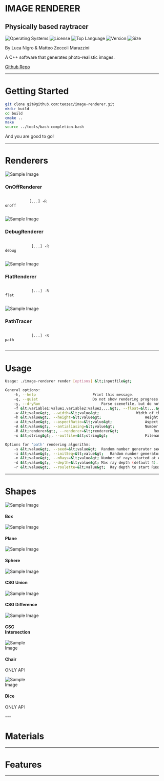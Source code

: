 <!-- .slide: data-state="layout-title"  -->

# IMAGE RENDERER

## Physically based raytracer

![Operating Systems](https://img.shields.io/badge/OS-Linux%20%7C%20MacOS%20%7C%20Windows-lightgrey)
![License](https://img.shields.io/github/license/teozec/image-renderer)
![Top Language](https://img.shields.io/github/languages/top/teozec/image-renderer)
![Version](https://img.shields.io/github/v/release/teozec/image-renderer)
![Size](https://img.shields.io/github/repo-size/teozec/image-renderer)

<p>By Luca Nigro & Matteo Zeccoli Marazzini</p>

<p>A C++ software that generates photo-realistic images.</p>
  
<p class="no-fragment btn-group" role="group" aria-label="Basic example">
<a class="btn btn-lg btn-warning text-dark" href="https://github.com/teozec/image-renderer">Github Repo</a>
</p>

---

# Getting Started

```bash [1|2-5|6]
git clone git@github.com:teozec/image-renderer.git
mkdir build
cd build
cmake ..
make
source ../tools/bash-completion.bash
```

And you are good to go!

---

# Renderers

<div class="card-group">
  <div class="card fragment fade-in-then-semi-out" style="width: 12em">
    <img data-src="images/empty_room.png" class="card-img-top img-fluid" alt="Sample Image">
    <div class="card-body">
      <h3 class="card-title">OnOffRenderer</h3>
      <p class="card-text">
          <code>
           [...] -R onoff
          </code>
      </p>
    </div>
  </div>
  <div class="card fragment fade-in-then-semi-out" style="width: 12em">
    <img data-src="images/empty_room.png" class="card-img-top img-fluid" alt="Sample Image">
    <div class="card-body">
      <h3 class="card-title">DebugRenderer</h3>
      <p class="card-text">
          <code>
            [...] -R debug
          </code>
      </p>
    </div>
  </div>
  <div class="card fragment fade-in-then-semi-out" style="width: 12em">
    <img data-src="images/empty_room.png" class="card-img-top img-fluid" alt="Sample Image">
    <div class="card-body">
      <h3 class="card-title">FlatRenderer</h3>
      <p class="card-text">
          <code>
            [...] -R flat
          </code>
      </p>
    </div>
  </div>
  <div class="card fragment fade-in-then-semi-out" style="width: 12em">
    <img data-src="images/empty_room.png" class="card-img-top img-fluid" alt="Sample Image">
    <div class="card-body">
      <h3 class="card-title">PathTracer</h3>
      <p class="card-text">
          <code>
            [...] -R path
          </code>
    </div>
  </div>
</div>

---

# Usage

```bash [1|3-13|15-20]
Usage: ./image-renderer render [options] &lt;inputfile&gt;

General options:
	-h, --help							Print this message.
	-q, --quiet							Do not show rendering progress.
	-y, --dryRun							Parse scenefile, but do not render image. Useful to check correctness of scenes.
	-f &lt;variable1:value1,variable2:value2,...&gt;, --float=&lt;...&gt;	Define float variables to be used in the scenefile.
	-w &lt;value&gt;, --width=&lt;value&gt;					Width of the final image (default 640).
	-h &lt;value&gt;, --height=&lt;value&gt;					Height of the final image (default 480).
	-a &lt;value&gt;, --aspectRatio=&lt;value&gt;				Aspect ratio of the final image (default width/height).
	-A &lt;value&gt;, --antialiasing=&lt;value&gt;				Number of samples per single pixel (default 0). Must be a perfect square, e.g. 4.
	-R &lt;renderer&gt;, --renderer=&lt;renderer&gt;				Rendering algorithm (default 'path'). Can be 'path', 'debug', 'onoff', 'flat'.
	-o &lt;string&gt;, --outfile=&lt;string&gt;					Filename of output image (default input filename with '.pfm' extension).

Options for 'path' rendering algorithm:
	-s &lt;value&gt;, --seed=&lt;value&gt;	Random number generator seed (default 42).
	-i &lt;value&gt;, --initSeq=&lt;value&gt;	Random number generator init sequence (default 54).
	-n &lt;value&gt;, --nRays=&lt;value&gt;	Number of rays started at each intersection (default 3).
	-d &lt;value&gt;, --depth=&lt;value&gt;	Max ray depth (default 4).
	-r &lt;value&gt;, --roulette=&lt;value&gt;	Ray depth to start Russian roulette (default 3).
```

---

# Shapes

<div class="card-group">
  <div class="card fragment fade-in" style="width: 8em">
    <img data-src="images/shape_cube.gif" class="card-img-top img-fluid" alt="Sample Image">
    <div class="card-body">
      <h4 class="card-title">Box</h4>
    </div>
  </div>
  <div class="card fragment fade-in" style="width: 8em">
    <img data-src="images/shape_plane.gif" class="card-img-top img-fluid" alt="Sample Image">
    <div class="card-body">
      <h4 class="card-title">Plane</h4>
    </div>
  </div>
  <div class="card fragment fade-in" style="width: 8em">
    <img data-src="images/shape_sphere.gif" class="card-img-top img-fluid" alt="Sample Image">
    <div class="card-body">
      <h4 class="card-title">Sphere</h4>
    </div>
  </div>
  <div class="card fragment fade-in" style="width: 8em">
    <img data-src="images/shape_union.gif" class="card-img-top img-fluid" alt="Sample Image">
    <div class="card-body">
      <h4 class="card-title">CSG Union</h4>
    </div>
  </div>
  <div class="card fragment fade-in" style="width: 8em">
    <img data-src="images/shape_difference.gif" class="card-img-top img-fluid" alt="Sample Image">
    <div class="card-body">
      <h4 class="card-title">CSG Difference</h4>
    </div>
  </div>
  <div class="card fragment fade-in" style="width: 8em">
    <img data-src="images/shape_intersection.gif" class="card-img-top img-fluid" alt="Sample Image">
    <div class="card-body">
      <h4 class="card-title">CSG Intersection</h4>
    </div>
  </div>
</div>
<div class="card-group">
  <div class="card fragment fade-in" style="width: 6em">
    <img data-src="images/asset_chair.gif" class="card-img-top img-fluid" alt="Sample Image">
    <div class="card-body">
      <h4 class="card-title">Chair</h4>
      <div class="alert alert-danger fragment">
	<p class="card-text">ONLY API</p>
      </div>
    </div>
  </div>
  <div class="card fragment fade-in" style="width: 6em">
    <img data-src="images/asset_dice.gif" class="card-img-top img-fluid" alt="Sample Image">
    <div class="card-body">
      <h4 class="card-title">Dice</h4>
      <div class="alert alert-danger fragment">
        <p class="card-text">ONLY API</p>
      </div>
    </div>
  </div>
</div>
---

<!-- .slide: data-state="layout-background-image" data-background-image="images/materials.gif" -->
  
# Materials

---

# Features

---

<!-- .slide: data-state="layout-background-image" data-background-image="images/antialiasing.gif" -->
